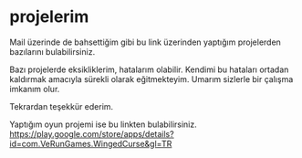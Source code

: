 # projelerim

Mail üzerinde de bahsettiğim gibi bu link üzerinden yaptığım projelerden bazılarını bulabilirsiniz.

Bazı projelerde eksikliklerim, hatalarım olabilir. Kendimi bu hataları ortadan kaldırmak amacıyla sürekli olarak eğitmekteyim.
Umarım sizlerle bir çalışma imkanım olur.

Tekrardan teşekkür ederim.

Yaptığım oyun projemi ise bu linkten bulabilirsiniz.
https://play.google.com/store/apps/details?id=com.VeRunGames.WingedCurse&gl=TR
